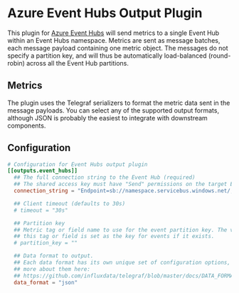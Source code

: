 # Azure Event Hubs Output Plugin

This plugin for [Azure Event
Hubs](https://azure.microsoft.com/en-gb/services/event-hubs/) will send metrics
to a single Event Hub within an Event Hubs namespace. Metrics are sent as
message batches, each message payload containing one metric object. The messages
do not specify a partition key, and will thus be automatically load-balanced
(round-robin) across all the Event Hub partitions.

## Metrics

The plugin uses the Telegraf serializers to format the metric data sent in the
message payloads. You can select any of the supported output formats, although
JSON is probably the easiest to integrate with downstream components.

## Configuration

```toml
# Configuration for Event Hubs output plugin
[[outputs.event_hubs]]
  ## The full connection string to the Event Hub (required)
  ## The shared access key must have "Send" permissions on the target Event Hub.
  connection_string = "Endpoint=sb://namespace.servicebus.windows.net/;SharedAccessKeyName=RootManageSharedAccessKey;SharedAccessKey=superSecret1234=;EntityPath=hubName"

  ## Client timeout (defaults to 30s)
  # timeout = "30s"

  ## Partition key
  ## Metric tag or field name to use for the event partition key. The value of
  ## this tag or field is set as the key for events if it exists.
  # partition_key = ""

  ## Data format to output.
  ## Each data format has its own unique set of configuration options, read
  ## more about them here:
  ## https://github.com/influxdata/telegraf/blob/master/docs/DATA_FORMATS_OUTPUT.md
  data_format = "json"
```
